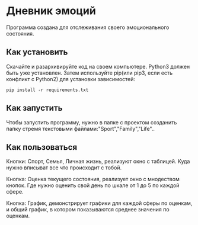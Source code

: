 # Дневник эмоций
Программа создана для отслеживания своего эмоционального состояния.
## Как установить
Скачайте и разархивируйте код на своем компьютере.
Python3 должен быть уже установлен. Затем используйте pip(или pip3, если есть конфликт с Python2) для установки зависимостей:
```
pip install -r requirements.txt
```
## Как запустить
Чтобы запустить программу, нужно в папке с проектом созданить папку стремя текстовыми файлами:"Sport","Family","Life"..

## Как пользоваться
Кнопки: Спорт, Семья, Личная жизнь, реализуют окно с таблицей. Куда нужно вписыват все что происходит с тобой.

Кнопка: Оценка текущего состояния, реализует окно с мнодеством кнопок. Где нужно оценить свой день по шкале от 1 до 5 по каждой сфере.

Кнопка: График, демонстрирует графики для каждой сферы по оценкам, и общий график, в котором показываются среднее значения по оценкам.
